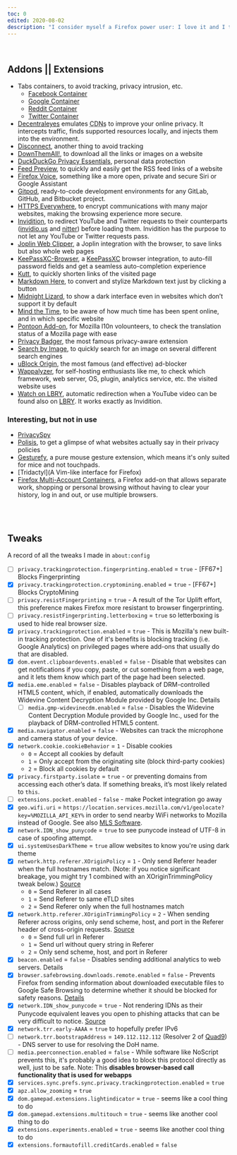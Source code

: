 ```yaml
---
toc: 0
edited: 2020-08-02
description: "I consider myself a Firefox power user: I love it and I take full advantage of its features. Here’s how I do it."
---
```

<br />

## Addons || Extensions

- Tabs containers, to avoid tracking, privacy intrusion, etc.
	- [Facebook Container](https://blog.mozilla.org/firefox/facebook-container-extension/)
	- [Google Container](https://github.com/containers-everywhere/contain-google)
	- [Reddit Container](https://github.com/SleepingPanda/contain-reddit)
	- [Twitter Container](https://github.com/v1shwa/contain-twitter)
- [Decentraleyes](https://decentraleyes.org/) emulates <abbr title="Content Delivery Networks">CDNs</abbr> to improve your online privacy. It intercepts traffic, finds supported resources locally, and injects them into the environment.
- [Disconnect](https://disconnect.me/), another thing to avoid tracking
- [DownThemAll!](https://downthemall.org/), to download all the links or images on a website
- [DuckDuckGo Privacy Essentials](https://duckduckgo.com/app), personal data protection
- [Feed Preview](https://code.guido-berhoerster.org/addons/firefox-addons/feed-preview/), to quickly and easily get the RSS feed links of a website
- [Firefox Voice](https://voice.mozilla.org/firefox-voice/), something like a more open, private and secure Siri or Google Assistant
- [Gitpod](https://www.gitpod.io/), ready-to-code development environments for any GitLab, GitHub, and Bitbucket project.
- [HTTPS Everywhere](https://www.eff.org/https-everywhere), to encrypt communications with many major websites, making the browsing experience more secure.
- [Invidition](https://codeberg.org/Booteille/Invidition), to redirect YouTube and Twitter requests to their counterparts ([invidio.us](https://invidio.us) and [nitter](https://nitter.net)) before loading them. Invidition has the purpose to not let any YouTube or Twitter requests pass.
- [Joplin Web Clipper](https://joplinapp.org/clipper/), a Joplin integration with the browser, to save links but also whole web pages
- [KeePassXC-Browser](https://github.com/keepassxreboot/keepassxc-browser), a [KeePassXC](https://keepassxc.org/) browser integration, to auto-fill password fields and get a seamless auto-completion experience
- [Kutt](https://github.com/abhijithvijayan/kutt-extension), to quickly shorten links of the visited page
- [Markdown Here](https://markdown-here.com/), to convert and stylize Markdown text just by clicking a button
- [Midnight Lizard](https://midnight-lizard.org/home), to show a dark interface even in websites which don’t support it by default
- [Mind the Time](https://addons.mozilla.org/en-US/firefox/addon/mind-the-time/), to be aware of how much time has been spent online, and in which specific website
- [Pontoon Add-on](https://github.com/MikkCZ/pontoon-addon), for Mozilla l10n volounteers, to check the translation status of a Mozilla page with ease
- [Privacy Badger](https://privacybadger.org/), the most famous privacy-aware extension
- [Search by Image](https://github.com/dessant/search-by-image), to quickly search for an image on several different search engines
- [uBlock Origin](https://github.com/gorhill/uBlock), the most famous (and effective) ad-blocker
- [Wappalyzer](https://www.wappalyzer.com/), for self-hosting enthusiasts like me, to check which framework, web server, OS, plugin, analytics service, etc. the visited website uses
- [Watch on LBRY](https://github.com/kodxana/Watch-on-LBRY), automatic redirection when a YouTube video can be found also on [LBRY](https://lbry.tv). It works exactly as Invidition.



### Interesting, but not in use

- [PrivacySpy](https://privacyspy.org/)
- [Polisis](https://www.pribot.org/polisis), to get a glimpse of what websites actually say in their privacy policies
- [Gesturefy](https://github.com/Robbendebiene/Gesturefy), a pure mouse gesture extension, which means it's only suited for mice and not touchpads.
- [Tridactyl](A Vim-like interface for Firefox)
- [Firefox Multi-Account Containers](https://support.mozilla.org/en-US/kb/containers), a Firefox add-on that allows separate work, shopping or personal browsing without having to clear your history, log in and out, or use multiple browsers.

<br />
<br />

## Tweaks

A record of all the tweaks I made in `about:config`

- [ ] `privacy.trackingprotection.fingerprinting.enabled` = `true` - [FF67+] Blocks Fingerprinting
- [x] `privacy.trackingprotection.cryptomining.enabled` = `true` - [FF67+] Blocks CryptoMining
- [ ] `privacy.resistFingerprinting` = `true` - A result of the Tor Uplift effort, this preference makes Firefox more resistant to browser fingerprinting.
- [ ] `privacy.resistFingerprinting.letterboxing` = `true` so letterboxing is used to hide real browser size.
- [x] `privacy.trackingprotection.enabled` = `true` - This is Mozilla's new built-in tracking protection. One of it's benefits is blocking tracking (i.e. Google Analytics) on privileged pages where add-ons that usually do that are disabled.
- [x] `dom.event.clipboardevents.enabled` = `false` - Disable that websites can get notifications if you copy, paste, or cut something from a web page, and it lets them know which part of the page had been selected.
- [x] `media.eme.enabled` = `false` - Disables playback of DRM-controlled HTML5 content, which, if enabled, automatically downloads the Widevine Content Decryption Module provided by Google Inc. Details
	- [ ] `media.gmp-widevinecdm.enabled` = `false` - Disables the Widevine Content Decryption Module provided by Google Inc., used for the playback of DRM-controlled HTML5 content.
- [x] `media.navigator.enabled` = `false` - Websites can track the microphone and camera status of your device.
- [x] `network.cookie.cookieBehavior` = `1` - Disable cookies
	- `0` = Accept all cookies by default
    - `1` = Only accept from the originating site (block third-party cookies)
    - `2` = Block all cookies by default
- [x] `privacy.firstparty.isolate` = `true` - or preventing domains from accessing each other’s data. If something breaks, it’s most likely related to `this`.
- [ ] `extensions.pocket.enabled` - `false` - make Pocket integration go away
- [x] `geo.wifi.uri` = `https://location.services.mozilla.com/v1/geolocate?key=%MOZILLA_API_KEY%` in order to send nearby WiFi networks to Mozilla instead of Google. See also [MLS Software](https://wiki.mozilla.org/CloudServices/Location/Software).
- [x] `network.IDN_show_punycode` = `true` to see punycode instead of UTF-8 in case of spoofing attempt.
- [x] `ui.systemUsesDarkTheme` = `true` allow websites to know you're using dark theme
- [x] `network.http.referer.XOriginPolicy` = `1` - Only send Referer header when the full hostnames match. (Note: if you notice significant breakage, you might try 1 combined with an XOriginTrimmingPolicy tweak below.) [Source](https://feeding.cloud.geek.nz/posts/tweaking-referrer-for-privacy-in-firefox/)
    - `0` = Send Referer in all cases
    - `1` = Send Referer to same eTLD sites
    - `2` = Send Referer only when the full hostnames match
- [x] `network.http.referer.XOriginTrimmingPolicy` = `2` - When sending Referer across origins, only send scheme, host, and port in the Referer header of cross-origin requests. [Source](https://feeding.cloud.geek.nz/posts/tweaking-referrer-for-privacy-in-firefox/)
    - `0` = Send full url in Referer
    - `1` = Send url without query string in Referer
    - `2` = Only send scheme, host, and port in Referer
- [x] `beacon.enabled` = `false` - Disables sending additional analytics to web servers. Details
- [x] `browser.safebrowsing.downloads.remote.enabled` = `false` - Prevents Firefox from sending information about downloaded executable files to Google Safe Browsing to determine whether it should be blocked for safety reasons. [Details](https://support.mozilla.org/en-US/kb/how-does-phishing-and-malware-protection-work#w_what-information-is-sent-to-mozilla-or-its-partners-when-phishing-and-malware-protection-are-enabled)
- [x] `network.IDN_show_punycode` = `true` - Not rendering IDNs as their Punycode equivalent leaves you open to phishing attacks that can be very difficult to notice. [Source](https://krebsonsecurity.com/2018/03/look-alike-domains-and-visual-confusion/#more-42636)
- [x] `network.trr.early-AAAA` = `true` to hopefully prefer IPv6
- [ ] `network.trr.bootstrapAddress` = `149.112.112.112` (Resolver 2 of [Quad9](https://quad9.net/)) -  DNS server to use for resolving the DoH name.
- [ ] `media.peerconnection.enabled` = `false` - While software like NoScript prevents this, it's probably a good idea to block this protocol directly as well, just to be safe. Note: This **disables browser-based call functionality that is used for webapps**
- [x] `services.sync.prefs.sync.privacy.trackingprotection.enabled` = `true`
- [x] `apz.allow_zooming` = `true`
- [x] `dom.gamepad.extensions.lightindicator` = `true` - seems like a cool thing to do
- [x] `dom.gamepad.extensions.multitouch` = `true` - seems like another cool thing to do
- [x] `extensions.experiments.enabled` = `true` - seems like another cool thing to do
- [x] `extensions.formautofill.creditCards.enabled` = `false`

